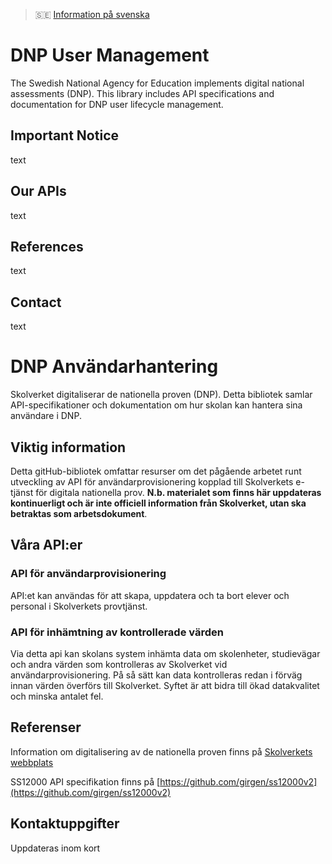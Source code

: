> :sweden: [Information på svenska](#DNP-Användarhantering) 

# DNP User Management
The Swedish National Agency for Education implements digital national assessments (DNP). This library includes API specifications and documentation for DNP user lifecycle management.

## Important Notice
text

## Our APIs
text

## References
text

## Contact
text

# DNP Användarhantering
Skolverket digitaliserar de nationella proven (DNP). Detta bibliotek samlar API-specifikationer och dokumentation om hur skolan kan hantera sina användare i DNP. 

## Viktig information
Detta gitHub-bibliotek omfattar resurser om det pågående arbetet runt utveckling av API för användarprovisionering kopplad till Skolverkets e-tjänst för digitala nationella prov. **N.b. materialet som finns här uppdateras kontinuerligt och är inte officiell information från Skolverket, utan ska betraktas som arbetsdokument**.

## Våra API:er
### API för användarprovisionering
API:et kan användas för att skapa, uppdatera och ta bort elever och personal i Skolverkets provtjänst.

### API för inhämtning av kontrollerade värden
Via detta api kan skolans system inhämta data om skolenheter, studievägar och andra värden som kontrolleras av Skolverket vid användarprovisionering. På så sätt kan data kontrolleras redan i förväg innan värden överförs till Skolverket. Syftet är att bidra till ökad datakvalitet och minska antalet fel.

## Referenser
Information om digitalisering av de nationella proven finns på [Skolverkets webbplats](https://www.skolverket.se/om-oss/var-verksamhet/skolverkets-prioriterade-omraden/digitalisering/digitala-nationella-prov/digitalisering-av-de-nationella-proven)

SS12000 API specifikation finns på [https://github.com/girgen/ss12000v2](https://github.com/girgen/ss12000v2)

## Kontaktuppgifter
Uppdateras inom kort
